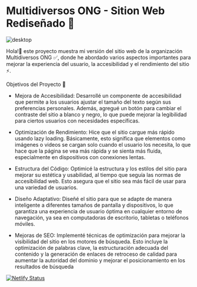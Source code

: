 # Multidiversos ONG - Sition Web Rediseñado 🚀

![desktop](https://github.com/Glitzypanic/multidiversos-ong/assets/133188693/10747046-3f2a-46a1-9e04-0a6109f7de4c)

Hola!👋 este proyecto muestra mi versión del sitio web de la organización Multidiversos ONG ✅, donde he abordado varios aspectos importantes para mejorar la experiencia del usuario, la accesibilidad y el rendimiento del sitio ⚡.

Objetivos del Proyecto 🎯

- Mejora de Accesibilidad: Desarrollé un componente de accesibilidad que permite a los usuarios ajustar el tamaño del texto según sus preferencias personales. Además, agregué un botón para cambiar el contraste del sitio a blanco y negro, lo que puede mejorar la legibilidad para ciertos usuarios con necesidades específicas.

- Optimización de Rendimiento: Hice que el sitio cargue más rápido usando lazy loading. Básicamente, esto significa que elementos como imágenes o videos se cargan solo cuando el usuario los necesita, lo que hace que la página se vea más rápida y se sienta más fluida, especialmente en dispositivos con conexiones lentas.

- Estructura del Código: Optimicé la estructura y los estilos del sitio para mejorar su estética y usabilidad, al tiempo que seguía las normas de accesibilidad web. Esto asegura que el sitio sea más fácil de usar para una variedad de usuarios.

- Diseño Adaptativo: Diseñé el sitio para que se adapte de manera inteligente a diferentes tamaños de pantalla y dispositivos, lo que garantiza una experiencia de usuario óptima en cualquier entorno de navegación, ya sea en computadoras de escritorio, tabletas o teléfonos móviles.

- Mejoras de SEO: Implementé técnicas de optimización para mejorar la visibilidad del sitio en los motores de búsqueda. Esto incluye la optimización de palabras clave, la estructuración adecuada del contenido y la generación de enlaces de retroceso de calidad para aumentar la autoridad del dominio y mejorar el posicionamiento en los resultados de búsqueda

[![Netlify Status](https://api.netlify.com/api/v1/badges/89dc2bf3-1419-493c-baa5-4a0db2a1d347/deploy-status)](https://app.netlify.com/sites/multidiversos/deploys)

